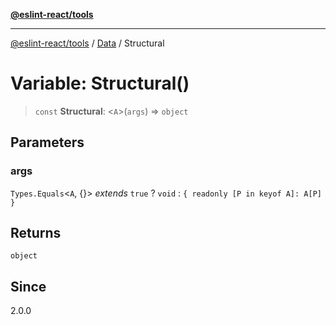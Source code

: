 [**@eslint-react/tools**](../../../README.md)

***

[@eslint-react/tools](../../../README.md) / [Data](../README.md) / Structural

# Variable: Structural()

> `const` **Structural**: \<`A`\>(`args`) => `object`

## Parameters

### args

`Types.Equals`\<`A`, \{\}\> *extends* `true` ? `void` : `{ readonly [P in keyof A]: A[P] }`

## Returns

`object`

## Since

2.0.0
